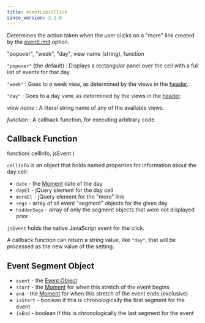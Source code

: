 ```yaml
---
title: eventLimitClick
since_version: 2.1.0
---
```


Determines the action taken when the user clicks on a "more" link created by the [eventLimit](eventLimit) option.

<div class='spec' markdown='1'>
"popover", "week", "day", view name (string), function
</div>

`"popover"` (the default)
:   Displays a rectangular panel over the cell with a full list of events for that day.

`"week"`
:   Goes to a week view, as determined by the views in the [header](header).

`"day"`
:   Goes to a day view, as determined by the views in the [header](header).

*view name*
:   A literal string name of any of the available views.

*function*
:   A callback function, for executing arbitrary code.


## Callback Function

<div class='spec' markdown='1'>
function( cellInfo, jsEvent )
</div>

`cellInfo` is an object that holds named properties for information about the day cell:

- `date` - the [Moment](moment) date of the day
- `dayEl` - jQuery element for the day cell
- `moreEl` - jQuery element for the "more" link
- `segs` - array of all event "segment" objects for the given day
- `hiddenSegs` - array of only the segment objects that were not displayed prior

`jsEvent` holds the native JavaScript event for the click.

A callback function can return a string value, like `"day"`, that will be processed as the new value of the setting.


## Event Segment Object

- `event` - the [Event Object](event-object)
- `start` - the [Moment](moment) for when this stretch of the event begins
- `end` - the [Moment](moment) for when this stretch of the event ends (exclusive)
- `isStart` - boolean if this is chronologically the first segment for the event
- `isEnd` - boolean if this is chronologically the last segment for the event
